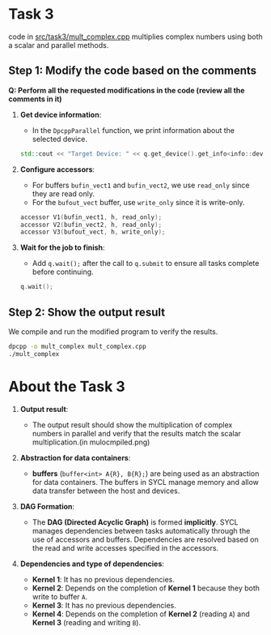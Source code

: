 # Task 3
code in [src/task3/mult_complex.cpp](../../src/task3/mult_complex.cpp) multiplies complex numbers using both a scalar and parallel methods.

## Step 1: Modify the code based on the comments 

**Q: Perform all the requested modifications in the code (review all the comments in it)**

1. **Get device information**:
   - In the `DpcppParallel` function, we print information about the selected device.
   ```cpp
   std::cout << "Target Device: " << q.get_device().get_info<info::device::name>() << std::endl;
   ```

2. **Configure accessors**:
   - For buffers `bufin_vect1` and `bufin_vect2`, we use `read_only` since they are read only.
   - For the `bufout_vect` buffer, use `write_only` since it is write-only.
   ```cpp
   accessor V1(bufin_vect1, h, read_only);
   accessor V2(bufin_vect2, h, read_only);
   accessor V3(bufout_vect, h, write_only);
   ```

3. **Wait for the job to finish**:
   - Add `q.wait();` after the call to `q.submit` to ensure all tasks complete before continuing.
   ```cpp
   q.wait();
   ```
   
## Step 2: Show the output result
We compile and run the modified program to verify the results.

```bash
dpcpp -o mult_complex mult_complex.cpp
./mult_complex
```

# About the Task 3

1. **Output result**:
   - The output result should show the multiplication of complex numbers in parallel and verify that the results match the scalar multiplication.(in mulocmpiled.png)

2. **Abstraction for data containers**:
   - **buffers** (`buffer<int> A{R}, B{R};`) are being used as an abstraction for data containers. The buffers in SYCL manage memory and allow data transfer between the host and devices.

3. **DAG Formation**:
   - The **DAG (Directed Acyclic Graph)** is formed **implicitly**. SYCL manages dependencies between tasks automatically through the use of accessors and buffers. Dependencies are resolved based on the read and write accesses specified in the accessors.

4. **Dependencies and type of dependencies**:
   - **Kernel 1**: It has no previous dependencies.
   - **Kernel 2**: Depends on the completion of **Kernel 1** because they both write to buffer `A`.
   - **Kernel 3**: It has no previous dependencies.
   - **Kernel 4**: Depends on the completion of **Kernel 2** (reading `A`) and **Kernel 3** (reading and writing `B`).
